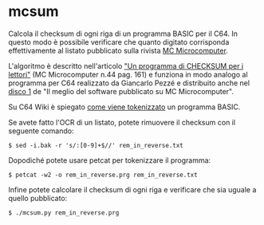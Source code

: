 mcsum
=====

Calcola il checksum di ogni riga di un programma BASIC per il C64. In questo modo è possibile verificare che quanto digitato corrisponda effettivamente al listato pubblicato sulla rivista [MC Microcomputer](http://www.mc-online.it/). 

L'algoritmo è descritto nell'articolo ["Un programma di CHECKSUM per i lettori"](https://archive.org/stream/MC_microcomputer-044/#page/n159/mode/2up) (MC Microcomputer n.44 pag. 161) e funziona in modo analogo al programma per C64 realizzato da Giancarlo Pezzé e distribuito anche nel [disco 1](http://ready64.org/download/scheda_download.php?id_download=826) de "Il meglio del software pubblicato su MC Microcomputer".

Su C64 Wiki è spiegato [come viene tokenizzato](https://www.c64-wiki.com/wiki/BASIC_token) un programma BASIC.

Se avete fatto l'OCR di un listato, potete rimuovere il checksum con il seguente comando:

	$ sed -i.bak -r 's/:[0-9]+$//' rem_in_reverse.txt

Dopodiché potete usare petcat per tokenizzare il programma:

	$ petcat -w2 -o rem_in_reverse.prg rem_in_reverse.txt

Infine potete calcolare il checksum di ogni riga e verificare che sia uguale a quello pubblicato:

	$ ./mcsum.py rem_in_reverse.prg


